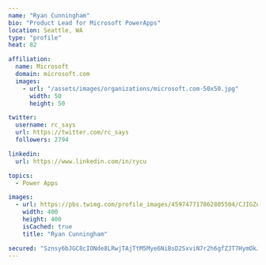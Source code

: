```yaml
---
name: "Ryan Cunningham"
bio: "Product Lead for Microsoft PowerApps"
location: Seattle, WA
type: "profile"
heat: 82

affiliation:
  name: Microsoft
  domain: microsoft.com
  images:
    - url: "/assets/images/organizations/microsoft.com-50x50.jpg"
      width: 50
      height: 50

twitter:
  username: rc_says
  url: https://twitter.com/rc_says
  followers: 2794

linkedin:
  url: https://www.linkedin.com/in/rycu

topics:
  - Power Apps

images:
  - url: https://pbs.twimg.com/profile_images/459747717862805504/CJIGZejd_400x400.png
    width: 400
    height: 400
    isCached: true
    title: "Ryan Cunningham"

secured: "Sznsy6bJGC8cIONde8LRwjTAjTtM5Mye6NiBsD2SxviN7r2h6gfZJT7HymOkJL/R9dpX3Ehkp2t7wb/9qPfeQh1spGgGVlv7hNcod2FyGx1ADIXt1iUpuW+LdQolSxgmMIeXR7Rxq56cV+JUFuVFq34EL1czC1yzCk7zgr0tpMvF7jHxnyzuJl37lenu7cetKoJGF779xsguyoQdNT3JyhES+8jRGvhc3yjCw5IJd4sVRcmcmBYckIquL5+eMmRX33hjjE4BIxKCcLZiSOVdLSM6DePlQlo7ugGHao58HdGzSB7CkeYHd+NjmOMAIbMJVVY51WPorrMTev1FButFHNF1rNPivaDqSVqFaEOQH+7BjSAO5pZY1slODx7VE/mR6Zsl+o7UzM7W0y04z0DG1LeK6CFGpHhO122BCizRjsM=;bLm2BRs8tfosCew4zl3n2g=="
---
```


